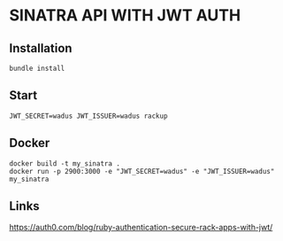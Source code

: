# SINATRA API WITH JWT AUTH


## Installation
```
bundle install
```

## Start
```
JWT_SECRET=wadus JWT_ISSUER=wadus rackup
```

## Docker
```
docker build -t my_sinatra .
docker run -p 2900:3000 -e "JWT_SECRET=wadus" -e "JWT_ISSUER=wadus" my_sinatra
```

## Links

https://auth0.com/blog/ruby-authentication-secure-rack-apps-with-jwt/

